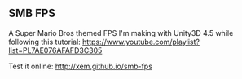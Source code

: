SMB FPS
--

A Super Mario Bros themed FPS I'm making with Unity3D 4.5 while following this tutorial:
https://www.youtube.com/playlist?list=PL7AE076AFAFD3C305

Test it online:
http://xem.github.io/smb-fps
